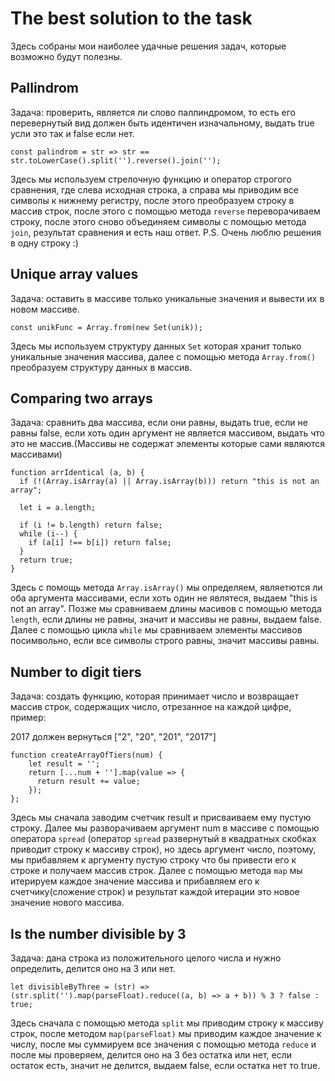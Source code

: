 # **The best solution to the task**

Здесь собраны мои наиболее удачные решения задач, которые возможно будут полезны.


## **Pallindrom**

Задача: проверить, является ли слово паллиндромом, то есть его перевернутый вид должен быть идентичен изначальному, выдать true усли это так и false если нет.

```
const palindrom = str => str == str.toLowerCase().split('').reverse().join('');
```

Здесь мы используем стрелочную функцию и оператор строгого сравнения, где слева исходная строка, а справа мы приводим все символы к нижнему регистру, после этого преобразуем строку в массив строк, после этого с помощью метода ```reverse``` переворачиваем строку, после этого сново объединяем символы с помощью метода ```join```, результат сравнения и есть наш ответ. 
P.S. Очень люблю решения в одну строку :)

## **Unique array values**

Задача: оставить в массиве только уникальные значения и вывести их в новом массиве.

```
const unikFunc = Array.from(new Set(unik));
```

Здесь мы используем структуру данных ```Set``` которая хранит только уникальные значения массива, далее с помощью метода ```Array.from()``` преобразуем структуру данных в массив.

## **Comparing two arrays**

Задача: сравнить два массива, если они равны, выдать true, если не равны false, если хоть один аргумент не является массивом, выдать что это не массив.(Массивы не содержат элементы которые сами являются массивами)

```
function arrIdentical (a, b) {
  if (!(Array.isArray(a) || Array.isArray(b))) return "this is not an array";
  
  let i = a.length;
  
  if (i != b.length) return false;
  while (i--) {
    if (a[i] !== b[i]) return false;
  }
  return true;
}
```

Здесь с помощь метода ```Array.isArray()``` мы определяем, являетются ли оба аргумента массивами, если хоть один не являтеся, выдаем "this is not an array". Позже мы сравниваем длины масивов с помощью метода ```length```, если длины не равны, значит и массивы не равны, выдаем false. Далее с помощью цикла ```while``` мы сравниваем элементы массивов посимвольно, если все символы строго равны, значит массивы равны.

## **Number to digit tiers**

Задача: создать функцию, которая принимает число и возвращает массив строк, содержащих число, отрезанное на каждой цифре, пример:

2017 должен вернуться ["2", "20", "201", "2017"]

```
function createArrayOfTiers(num) {
    let result = '';
    return [...num + ''].map(value => {
      return result += value;
    });
};
```

Здесь мы сначала заводим счетчик result и присваиваем ему пустую строку. Далее мы разворачиваем аргумент num в массиве с помощью оператора ```spread``` (оператор ```spread``` развернутый в квадратных скобках приводит строку к массиву строк), но здесь аргумент число, поэтому, мы прибавляем к аргументу пустую строку что бы привести его к строке и получаем массив строк. Далее с помощью метода ```map``` мы итерируем каждое значение массива и прибавляем его к счетчику(сложение строк) и результат каждой итерации это новое значение нового массива.

## **Is the number divisible by 3**

Задача: дана строка из положительного целого числа и нужно определить, делится оно на 3 или нет.

```
let divisibleByThree = (str) => (str.split('').map(parseFloat).reduce((a, b) => a + b)) % 3 ? false : true;
```
Здесь сначала с помощью метода ```split``` мы приводим строку к массиву строк, после методом ```map(parseFloat)``` мы приводим каждое значение к числу, после мы суммируем все значения с помощью метода ```reduce``` и после мы проверяем, делится оно на 3 без остатка или нет, если остаток есть, значит не делится, выдаем false, если остатка нет то true.



